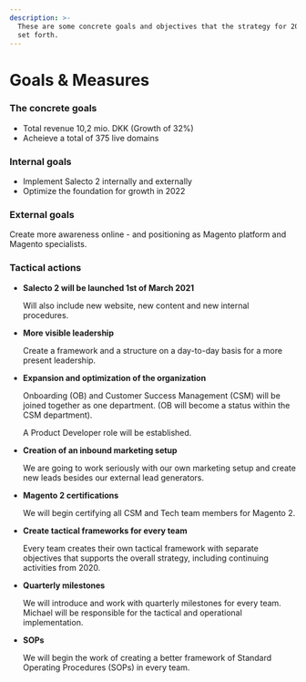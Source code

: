 ```yaml
---
description: >-
  These are some concrete goals and objectives that the strategy for 2021 has
  set forth.
---
```


# Goals & Measures

### The concrete goals

* Total revenue 10,2 mio. DKK \(Growth of 32%\)
* Acheieve a total of 375 live domains

### Internal goals

* Implement Salecto 2 internally and externally
* Optimize the foundation for growth in 2022

### External goals

Create more awareness online - and positioning as Magento platform and Magento specialists.

### Tactical actions

* **Salecto 2 will be launched 1st of March 2021**

  Will also include new website, new content and new internal procedures.

* **More visible leadership**

  Create a framework and a structure on a day-to-day basis for a more present leadership.

* **Expansion and optimization of the organization**

  Onboarding \(OB\) and Customer Success Management \(CSM\) will be joined together as one department. \(OB will become a status within the CSM department\).

  A Product Developer role will be established.

* **Creation of an inbound marketing setup**

  We are going to work seriously with our own marketing setup and create new leads besides our external lead generators.

* **Magento 2 certifications**

  We will begin certifying all CSM and Tech team members for Magento 2.

* **Create tactical frameworks for every team**

  Every team creates their own tactical framework with separate objectives that supports the overall strategy, including continuing activities from 2020.

* **Quarterly milestones**

  We will introduce and work with quarterly milestones for every team. Michael will be responsible for the tactical and operational implementation.

* **SOPs**

  We will begin the work of creating a better framework of Standard Operating Procedures \(SOPs\) in every team.

